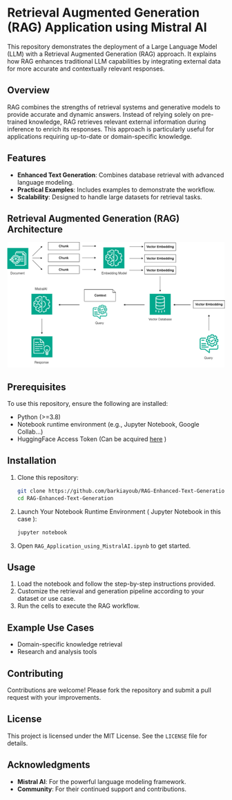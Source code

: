 # Retrieval Augmented Generation (RAG) Application using Mistral AI

This repository demonstrates the deployment of a Large Language Model (LLM) with a Retrieval Augmented Generation (RAG) approach. It explains how RAG enhances traditional LLM capabilities by integrating external data for more accurate and contextually relevant responses.

## Overview
RAG combines the strengths of retrieval systems and generative models to provide accurate and dynamic answers. Instead of relying solely on pre-trained knowledge, RAG retrieves relevant external information during inference to enrich its responses. This approach is particularly useful for applications requiring up-to-date or domain-specific knowledge.

## Features
- **Enhanced Text Generation**: Combines database retrieval with advanced language modeling.
- **Practical Examples**: Includes examples to demonstrate the workflow.
- **Scalability**: Designed to handle large datasets for retrieval tasks.

##  Retrieval Augmented Generation (RAG) Architecture
![Main Interface](assets/RAG-Architecture.png)

## Prerequisites
To use this repository, ensure the following are installed:
- Python (>=3.8)
- Notebook runtime environment (e.g., Jupyter Notebook, Google Collab...)
- HuggingFace Access Token (Can be acquired [here](https://huggingface.co/settings/tokens)
)

## Installation
1. Clone this repository:
   ```bash
   git clone https://github.com/barkiayoub/RAG-Enhanced-Text-Generation.git
   cd RAG-Enhanced-Text-Generation
   ```
2. Launch Your Notebook Runtime Environment ( Jupyter Notebook in this case ):
   ```bash
   jupyter notebook
   ```

3. Open `RAG_Application_using_MistralAI.ipynb` to get started.

## Usage
1. Load the notebook and follow the step-by-step instructions provided.
2. Customize the retrieval and generation pipeline according to your dataset or use case.
3. Run the cells to execute the RAG workflow.

## Example Use Cases
- Domain-specific knowledge retrieval
- Research and analysis tools

## Contributing
Contributions are welcome! Please fork the repository and submit a pull request with your improvements.

## License
This project is licensed under the MIT License. See the `LICENSE` file for details.

## Acknowledgments
- **Mistral AI**: For the powerful language modeling framework.
- **Community**: For their continued support and contributions.

